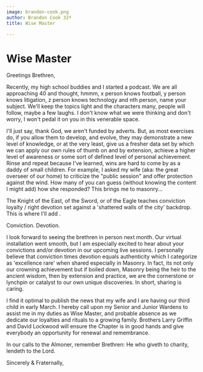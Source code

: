 ```yaml
---
image: brandon-cook.png
author: Brandon Cook 32º
title: Wise Master

---
```


# Wise Master

Greetings Brethren,

Recently, my high school buddies and I started a podcast. We are all approaching 40 and thought, hmmm, x person knows football, y person knows litigation, z person knows technology and nth person, name your subject. We'll keep the topics light and the characters many, people will follow, maybe a few laughs. I don't know what we were thinking and don't worry, I won't pedal it on you in this venerable space.

I'll just say, thank God, we aren't funded by adverts. But, as most exercises do, if you allow them to develop, and evolve, they may demonstrate a new level of knowledge, or at the very least, give us a fresher data set by which we can apply our own rules of thumb on and by extension, achieve a higher level of awareness or some sort of defined level of personal achievement. Rinse and repeat because I've learned, wins are hard to come by as a daddy of small children. For example, I asked my wife (aka: the great overseer of our home) to criticize the "public session" and offer protection against the wind. How many of you can guess (without knowing the content I might add) how she responded? This brings me to masonry...

The Knight of the East, of the Sword, or of the Eagle teaches conviction loyalty / right devotion set against a 'shattered walls of the city' backdrop. This is where I'll add <full stop>.

Conviction. Devotion.

I look forward to seeing the brethren in person next month. Our virtual installation went smooth, but I am especially excited to hear about your convictions and/or devotion in our upcoming live sessions. I personally believe that conviction times devotion equals authenticity which I categorize as 'excellence rare' when shared especially in Masonry. In fact, its not only our crowning achievement but if boiled down, Masonry being the heir to the ancient wisdom, then by extension and practice, we are the cornerstone or lynchpin or catalyst to our own unique discoveries. In short, sharing is caring.

I find it optimal to publish the news that my wife and I are having our third child in early March. I hereby call upon my Senior and Junior Wardens to assist me in my duties as Wise Master, and probable absence as we dedicate our loyalties and rituals to a growing family. Brothers Larry Griffin and David Lockwood will ensure the Chapter is in good hands and give everybody an opportunity for renewal and remembrance.

In our calls to the Almoner, remember Brethren: He who giveth to charity, lendeth to the Lord.

Sincerely & Fraternally,